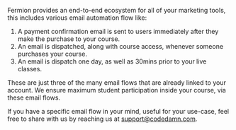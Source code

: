 Fermion provides an end-to-end ecosystem for all of your marketing tools, this includes various email automation flow like: 

1. A payment confirmation email is sent to users immediately after they make the purchase to your course.
2. An email is dispatched, along with course access, whenever someone purchases your course. 
3. An email is dispatch one day, as well as 30mins prior to your live classes. 

These are just three of the many email flows that are already linked to your account. We ensure maximum student participation inside your course, via these email flows. 

If you have a specific email flow in your mind, useful for your use-case, feel free to share with us by reaching us at [support@codedamn.com](mailto:support@codedamn.com).